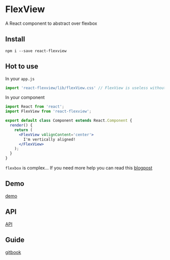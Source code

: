 # FlexView
A React component to abstract over flexbox

## Install
`npm i --save react-flexview`

## Hot to use
In your `app.js`
```js
import 'react-flexview/lib/flexView.css' // FlexView is useless without its style
```

In your component
```jsx
import React from 'react';
import FlexView from 'react-flexview';

export default class Component extends React.Component {
  render() {
    return (
      <FlexView vAlignContent='center'>
        I'm vertically aligned!
      </FlexView>
    );
  }
}
```

`flexbox` is complex... If you need more help you can read this [blogpost](https://paper.dropbox.com/doc/How-to-FlexView-gMIxUHhNX3xtRfrFE4wlK)

## Demo
[demo](http://rawgit.com/buildo/react-flexview/master/dev/build/#/)

## API
[API](https://buildo.gitbooks.io/flexview/content/docs/API-Overview.html)

## Guide
[gitbook](https://buildo.gitbooks.io/flexview/content/docs/Introduction.html)
